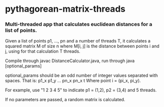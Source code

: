 # pythagorean-matrix-threads
### Multi-threaded app that calculates euclidean distances for a list of points.

Given a list of points p1, ..., pn and a number of threads T, it calculates a squared matrix M of size n where M[i, j] is the distance between points i and j,
using for that calculation T threads.

Compile through javac DistanceCalculator.java, run through java [optional_params]
  
optional_params should be an odd number of integer values separated with spaces. That is:
  p1_x p1_y ... pn_x pn_x t
  Where point i = (pi_x, pi_y).
  
  For example, use "1 2 3 4 5" to indicate p1 = (1,2), p2 = (3,4) and 5 threads.
  
If no parameters are passed, a random matrix is calculated.